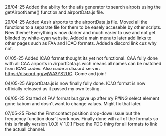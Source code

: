 28/04-25
Added the ability for the atis generator to search airpots using the getAirpotName() function and airportData.js file.

29/04-25
Added Aesir airports to the airportData.js file. Moved all the functions to a separate file for them to be easely acceseble by other scripts.
New theme! Everything is now darker and much easier to use and not get blinded by white-cyan website.
Added a main menu to later add links to other pages such as FAA and ICAO formats.
Added a discord link cuz why not.

01/05-25
Added ICAO format thought its yet not functional.
CAA fully done with all CAA airports in airportData.js wich means all names can be matched from ICAO codes.
Also made a discord server: https://discord.gg/wjWA3YS2UC. Come and join!

04/05-25
AirportData.js is now finally fully done.
ICAO format is now officially released as it passed my own testing.

06/05-25
Started of FAA format but gave up after my F#ING select element gone kabom and dosn't want to change values. Might fix that later.

07/05-25
Fixed the First contact position drop-down issue but the frequency function dosn't work now.
Finally done with all of the formats so this is finally version 1.0.0!
V 1.0.1 Fixed the PDC thing for all formats to link the actuall channel.